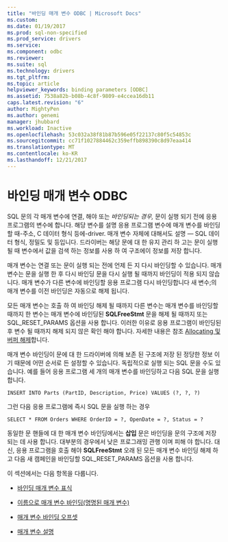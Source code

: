 ```yaml
---
title: "바인딩 매개 변수 ODBC | Microsoft Docs"
ms.custom: 
ms.date: 01/19/2017
ms.prod: sql-non-specified
ms.prod_service: drivers
ms.service: 
ms.component: odbc
ms.reviewer: 
ms.suite: sql
ms.technology: drivers
ms.tgt_pltfrm: 
ms.topic: article
helpviewer_keywords: binding parameters [ODBC]
ms.assetid: 7538a82b-b08b-4c8f-9809-e4ccea16db11
caps.latest.revision: "6"
author: MightyPen
ms.author: genemi
manager: jhubbard
ms.workload: Inactive
ms.openlocfilehash: 53c032a38f81b87b596e05f22137c80f5c54853c
ms.sourcegitcommit: cc71f1027884462c359effb898390c8d97eaa414
ms.translationtype: MT
ms.contentlocale: ko-KR
ms.lasthandoff: 12/21/2017
---
```

# <a name="binding-parameters-odbc"></a>바인딩 매개 변수 ODBC
SQL 문의 각 매개 변수에 연결, 해야 또는 *바인딩되는 경우,* 문이 실행 되기 전에 응용 프로그램의 변수에 합니다. 해당 변수를 설명 응용 프로그램 변수에 매개 변수를 바인딩할 때-주소, C 데이터 형식 등에-driver. 매개 변수 자체에 대해서도 설명 — SQL 데이터 형식, 정밀도 및 등입니다. 드라이버는 해당 문에 대 한 유지 관리 하 고는 문이 실행 될 때 변수에서 값을 검색 하는 정보를 사용 하 여 구조에이 정보를 저장 합니다.  
  
 매개 변수는 연결 또는 문이 실행 되는 전에 언제 든 지 다시 바인딩할 수 있습니다. 매개 변수는 문을 실행 한 후 다시 바인딩 문을 다시 실행 될 때까지 바인딩이 적용 되지 않습니다. 매개 변수가 다른 변수에 바인딩할 응용 프로그램 다시 바인딩합니다 새 변수;의 매개 변수를 이전 바인딩은 자동으로 해제 됩니다.  
  
 모든 매개 변수는 호출 하 여 바인딩 해제 될 때까지 다른 변수는 매개 변수를 바인딩할 때까지 한 변수는 매개 변수에 바인딩된 **SQLFreeStmt** 문을 해제 될 때까지 또는 SQL_RESET_PARAMS 옵션을 사용 합니다. 이러한 이유로 응용 프로그램이 바인딩된 후 변수 될 때까지 해제 되지 않은 확인 해야 합니다. 자세한 내용은 참조 [Allocating 및 버퍼 해제](../../../odbc/reference/develop-app/allocating-and-freeing-buffers.md)합니다.  
  
 매개 변수 바인딩이 문에 대 한 드라이버에 의해 보존 된 구조에 저장 된 정당한 정보 이기 때문에 어떤 순서로 든 설정할 수 있습니다. 독립적으로 실행 되는 SQL 문을 수도 있습니다. 예를 들어 응용 프로그램 세 개의 매개 변수를 바인딩하고 다음 SQL 문을 실행 합니다.  
  
```  
INSERT INTO Parts (PartID, Description, Price) VALUES (?, ?, ?)  
```  
  
 그런 다음 응용 프로그램에 즉시 SQL 문을 실행 하는 경우  
  
```  
SELECT * FROM Orders WHERE OrderID = ?, OpenDate = ?, Status = ?  
```  
  
 동일한 문 핸들에 대 한 매개 변수 바인딩에서는 **삽입** 문은 바인딩을 문의 구조에 저장 되는 데 사용 합니다. 대부분의 경우에서 낮은 프로그래밍 관행 이며 피해 야 합니다. 대신, 응용 프로그램을 호출 해야 **SQLFreeStmt** 오래 된 모든 매개 변수 바인딩 해제 하 고 다음 새 캠페인을 바인딩할 SQL_RESET_PARAMS 옵션을 사용 합니다.  
  
 이 섹션에서는 다음 항목을 다룹니다.  
  
-   [바인딩 매개 변수 표식](../../../odbc/reference/develop-app/binding-parameter-markers.md)  
  
-   [이름으로 매개 변수 바인딩(명명된 매개 변수)](../../../odbc/reference/develop-app/binding-parameters-by-name-named-parameters.md)  
  
-   [매개 변수 바인딩 오프셋](../../../odbc/reference/develop-app/parameter-binding-offsets.md)  
  
-   [매개 변수 설명](../../../odbc/reference/develop-app/describing-parameters.md)
